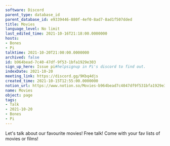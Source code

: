```yaml
---
software: Discord
parent_type: database_id
parent_database_id: e9339446-880f-4ef0-8ad7-8ad1f507dded
title: Movies
language_level: No limit
last_edited_time: 2021-10-16T21:18:00.0000000
hosts:
- Bones
- Pi
talktime: 2021-10-20T21:00:00.0000000
archived: false
id: b964bead-7c40-47df-9f53-1bfa1929e303
sign_up_here: Issue pi#helpsignup in Pi's discord to find out.
indexDate: 2021-10-20
meeting_link: https://discord.gg/9Kbq4djs
created_time: 2021-10-15T12:55:00.0000000
notion_url: https://www.notion.so/Movies-b964bead7c4047df9f531bfa1929e303
name: Movies
object: page
tags:
- Talk
- 2021-10-20
- Bones
- Pi
---
```


Let's talk about our favourite movies!
Free talk! Come with your fav lists of movies or films!


